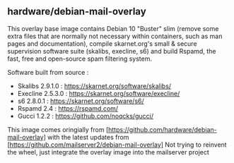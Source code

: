 ## hardware/debian-mail-overlay

This overlay base image contains Debian 10 "Buster" slim (remove some extra files that are normally not necessary within containers, such as man pages and documentation), compile skarnet.org's small & secure supervision software suite (skalibs, execline, s6) and build Rspamd, the fast, free and open-source spam filtering system.

Software built from source :

* Skalibs 2.9.1.0 : https://skarnet.org/software/skalibs/
* Execline 2.5.3.0 : https://skarnet.org/software/execline/
* s6 2.8.0.1 : https://skarnet.org/software/s6/
* Rspamd 2.4 : https://rspamd.com/
* Gucci 1.2.2 : https://github.com/noqcks/gucci/

This image comes oringially from [https://github.com/hardware/debian-mail-overlay] with the latest updates from [https://github.com/mailserver2/debian-mail-overlay]
Not trying to reinvent the wheel, just integrate the overlay image into the mailserver project